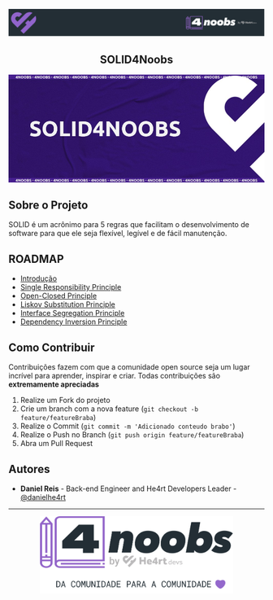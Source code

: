 <!-- Logo 4noobs -->

<p style="text-align: center">
  <a href="https://github.com/he4rt/4noobs" target="_blank">
    <img src="../.github/header_4noobs.svg" alt="Repository Header">
  </a>
</p>

<!-- Title -->

<div style="text-align: center">
  <h2 style="text-align: center">SOLID4Noobs</h2>
  <img src="../.github/roxo.jpg" alt="Imagem da linguagem">
</div>
    
 <!-- ABOUT THE PROJECT -->

## Sobre o Projeto
SOLID é um acrônimo para 5 regras que facilitam o desenvolvimento de software para que ele seja flexível, legível e de fácil manutenção.

<!-- ROADMAP OF PROJECT -->

## ROADMAP
- [Introdução](docs/0-introducao.md)
- [Single Responsibility Principle](docs/1-srp.md)
- [Open-Closed Principle](docs/2-ocp.md)
- [Liskov Substitution Principle](docs/3-lsp.md)
- [Interface Segregation Principle](docs/4-isp.md)
- [Dependency Inversion Principle](docs/5-dip.md)

  
<!-- CONTRIBUTING -->

## Como Contribuir

Contribuições fazem com que a comunidade open source seja um lugar incrível para aprender, inspirar e criar. Todas contribuições
são **extremamente apreciadas**

1. Realize um Fork do projeto
2. Crie um branch com a nova feature (`git checkout -b feature/featureBraba`)
3. Realize o Commit (`git commit -m 'Adicionado conteudo brabo'`)
4. Realize o Push no Branch (`git push origin feature/featureBraba`)
5. Abra um Pull Request

## Autores

- **Daniel Reis** - Back-end Engineer and He4rt Developers Leader - [@danielhe4rt](https://twitter.com/danielhe4rt)

---

<p style="text-align: center">
  <a href="https://github.com/he4rt/4noobs" target="_blank">
    <img src="../.github/footer_4noobs.svg" width="380">
  </a>
</p>


